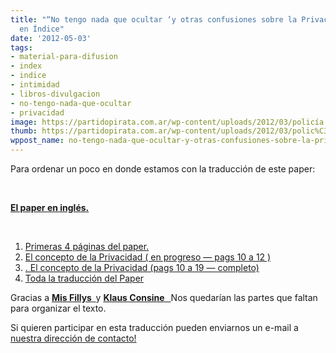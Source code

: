 ```yaml
---
title: "“No tengo nada que ocultar ‘y otras confusiones sobre la Privacidad-Traducción
  en Índice"
date: '2012-05-03'
tags:
- material-para-difusion
- index
- indice
- intimidad
- libros-divulgacion
- no-tengo-nada-que-ocultar
- privacidad
image: https://partidopirata.com.ar/wp-content/uploads/2012/03/policía.jpg
thumb: https://partidopirata.com.ar/wp-content/uploads/2012/03/polic%C3%ADa-150x150.jpg
wppost_name: no-tengo-nada-que-ocultar-y-otras-confusiones-sobre-la-privacidad-traduccion-en-indice
---
```


Para ordenar un poco en donde estamos con la traducción de este paper:

&nbsp;

<strong></strong><strong><a href="http://papers.ssrn.com/sol3/papers.cfm?abstract_id=998565" target="_blank">El paper en inglés.</a></strong>

&nbsp;
<ol>
	<li><a href="https://partidopirata.com.ar/4171/no-tengo-nada-que-ocultar-y-otras-confusiones-sobre-la-privacidad-traduccion-en-progreso">Primeras 4 páginas del paper.</a></li>
	<li><a href="https://partidopirata.com.ar/4178/no-tengo-nada-que-ocultar-y-otras-confusiones-sobre-la-privacidad-traduccion-en-progreso-ii"> El concepto de la Privacidad ( en progreso — pags 10 a 12 )</a></li>
	<li><a href="https://partidopirata.com.ar/4327/no-tengo-nada-que-ocultar-y-otras-confusiones-sobre-la-privacidad-traduccion-en-progreso-iii">. El concepto de la Privacidad (pags 10 a 19 — completo)</a></li>
	<li><a href="https://partidopirata.com.ar/7857/no-tengo-nada-que-ocultar-y-otros-malentendidos-de-la-privacidad">Toda la traducción del Paper</a></li>
</ol>
Gracias a <strong><a href="https://twitter.com/#%21/MissFillys" target="_blank">Mis Fillys  </a> </strong>y <strong></strong><strong><a href="https://twitter.com/#%21/klausconsine" target="_blank"> Klaus Consine   </a></strong>Nos quedarían las partes que faltan para organizar el texto.

Si quieren participar en esta traducción pueden enviarnos un e-mail a <a href="https://partidopirata.com.ar/contacto">nuestra dirección de contacto!</a>
